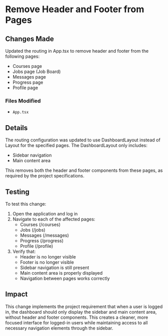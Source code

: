 # Remove Header and Footer from Pages

## Changes Made

Updated the routing in App.tsx to remove header and footer from the following pages:
- Courses page
- Jobs page (Job Board)
- Messages page
- Progress page
- Profile page

### Files Modified

- `App.tsx`

## Details

The routing configuration was updated to use DashboardLayout instead of Layout for the specified pages. The DashboardLayout only includes:
- Sidebar navigation
- Main content area

This removes both the header and footer components from these pages, as required by the project specifications.

## Testing

To test this change:

1. Open the application and log in
2. Navigate to each of the affected pages:
   - Courses (/courses)
   - Jobs (/jobs)
   - Messages (/messages)
   - Progress (/progress)
   - Profile (/profile)
3. Verify that:
   - Header is no longer visible
   - Footer is no longer visible
   - Sidebar navigation is still present
   - Main content area is properly displayed
   - Navigation between pages works correctly

## Impact

This change implements the project requirement that when a user is logged in, the dashboard should only display the sidebar and main content area, without header and footer components. This creates a cleaner, more focused interface for logged-in users while maintaining access to all necessary navigation elements through the sidebar.